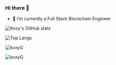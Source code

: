 ### Hi there 👋

- 🔭 I’m currently a Full Stack Blockchain Engineer

![Koxy's GitHub stats](https://github-readme-stats.vercel.app/api/?username=koxyG\&show_icons=true\&title_color=fff\&icon_color=79ff97\&text_color=9f9f9f\&bg_color=151515)

![Top Langs](https://github-readme-stats.vercel.app/api/top-langs/?username=koxyG&langs_count=10&layout=compact\&show_icons=true\&title_color=fff\&icon_color=79ff97\&text_color=9f9f9f\&bg_color=151515)

<p><img align="center" src="https://github-readme-streak-stats.herokuapp.com/?user=koxyG&theme=dark" alt="koxyG" /></p>

<p align="left"> <img src="https://komarev.com/ghpvc/?username=koxyG&label=Profile%20views&color=0e75b6&style=flat" alt="koxyG" /> </p>
